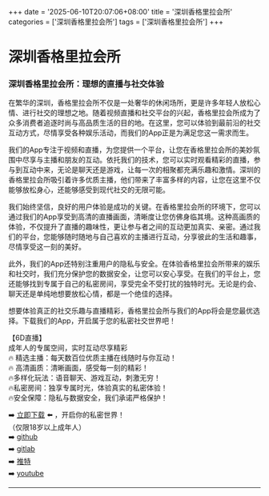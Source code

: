+++
date = '2025-06-10T20:07:06+08:00'
title = '深圳香格里拉会所'
categories = ['深圳香格里拉会所']
tags = ['深圳香格里拉会所']
+++

# 深圳香格里拉会所

### 深圳香格里拉会所：理想的直播与社交体验

在繁华的深圳，香格里拉会所不仅是一处奢华的休闲场所，更是许多年轻人放松心情、进行社交的理想之地。随着视频直播和社交平台的兴起，香格里拉会所成为了众多消费者追逐时尚与高品质生活的目的地。在这里，您可以体验到最前沿的社交互动方式，尽情享受各种娱乐活动，而我们的App正是为满足您这一需求而生。

我们的App专注于视频和直播，为您提供一个平台，让您在香格里拉会所的美妙氛围中尽享与主播和朋友的互动。依托我们的技术，您可以实时观看精彩的直播，参与到互动中来，无论是聊天还是游戏，让每一次的相聚都充满乐趣和激情。深圳的香格里拉会所吸引着许多优质主播，他们带来了丰富多样的内容，让您在这里不仅能够放松身心，还能够感受到现代社交的无限可能。

我们始终坚信，良好的用户体验是成功的关键。在香格里拉会所的环境下，您可以通过我们的App享受到高清的直播画面，清晰度让您仿佛身临其境。这种高画质的体验，不仅提升了直播的趣味性，更让参与者之间的互动更加真实、亲密。通过我们的平台，您能够随时随地与自己喜欢的主播进行互动，分享彼此的生活和趣事，尽情享受这一刻的美好。

此外，我们的App还特别注重用户的隐私与安全。在体验香格里拉会所带来的娱乐和社交时，我们充分保护您的数据安全，让您可以安心享受。在我们的平台上，您还能够找到专属于自己的私密房间，享受完全不受打扰的独特时光。无论是约会、聊天还是单纯地想要放松心情，都是一个绝佳的选择。

想要体验真正的社交乐趣与直播精彩，香格里拉会所与我们的App将会是您最优选择。下载我们的App，开启属于您的私密社交世界吧！

【6D直播】  
成年人的专属空间，实时互动尽享精彩  
🔥 精选主播：每天数百位优质主播在线随时与你互动！  
🔥 高清画质：清晰画面，感受每一刻的精彩！  
🔥多样化玩法：语音聊天、游戏互动，刺激无穷！  
🔥私密房间：独享专属时光，体验真实的私密体验！  
🔥安全保障：隐私与数据安全，我们承诺严格保护！  

➡️ [立即下载](https://down123.s3.ap-east-1.amazonaws.com/down/down.html?channelCode=blog) ⬅️ ，开启你的私密世界！  
（仅限18岁以上成年人）  
➡️ [github](https://aldult-live.github.io/)  
➡️ [gitlab](https://seo-09598d.gitlab.io/)  
➡️ [推特](https://x.com/wegame33)  
➡️ [youtube](https://www.youtube.com/@6Dlive)  

---
